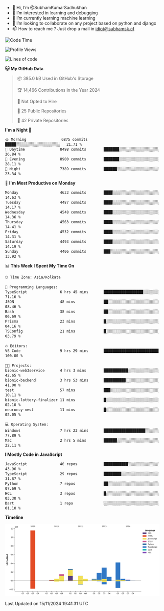 - 👋 Hi, I’m @SubhamKumarSadhukhan
- 👀 I’m interested in learning and debugging
- 🌱 I’m currently learning machine learning
- 💞️ I’m looking to collaborate on any project based on python and django
- 📫 How to reach me ?
      Just drop a mail in idiot@subhamsk.cf

<!---
SubhamKumarSadhukhan/SubhamKumarSadhukhan is a ✨ special ✨ repository because its `README.md` (this file) appears on your GitHub profile.
You can click the Preview link to take a look at your changes.
--->


<!--START_SECTION:waka-->
![Code Time](http://img.shields.io/badge/Code%20Time-2%2C627%20hrs%202%20mins-blue)

![Profile Views](http://img.shields.io/badge/Profile%20Views-3-blue)

![Lines of code](https://img.shields.io/badge/From%20Hello%20World%20I%27ve%20Written-2.8%20million%20lines%20of%20code-blue)

**🐱 My GitHub Data** 

> 📦 385.0 kB Used in GitHub's Storage 
 > 
> 🏆 14,466 Contributions in the Year 2024
 > 
> 🚫 Not Opted to Hire
 > 
> 📜 25 Public Repositories 
 > 
> 🔑 42 Private Repositories 
 > 
**I'm a Night 🦉** 

```text
🌞 Morning                6875 commits        █████░░░░░░░░░░░░░░░░░░░░   21.71 % 
🌆 Daytime                8498 commits        ███████░░░░░░░░░░░░░░░░░░   26.84 % 
🌃 Evening                8900 commits        ███████░░░░░░░░░░░░░░░░░░   28.11 % 
🌙 Night                  7389 commits        ██████░░░░░░░░░░░░░░░░░░░   23.34 % 
```
📅 **I'm Most Productive on Monday** 

```text
Monday                   4633 commits        ████░░░░░░░░░░░░░░░░░░░░░   14.63 % 
Tuesday                  4487 commits        ████░░░░░░░░░░░░░░░░░░░░░   14.17 % 
Wednesday                4548 commits        ████░░░░░░░░░░░░░░░░░░░░░   14.36 % 
Thursday                 4563 commits        ████░░░░░░░░░░░░░░░░░░░░░   14.41 % 
Friday                   4532 commits        ████░░░░░░░░░░░░░░░░░░░░░   14.31 % 
Saturday                 4493 commits        ████░░░░░░░░░░░░░░░░░░░░░   14.19 % 
Sunday                   4406 commits        ███░░░░░░░░░░░░░░░░░░░░░░   13.92 % 
```


📊 **This Week I Spent My Time On** 

```text
🕑︎ Time Zone: Asia/Kolkata

💬 Programming Languages: 
TypeScript               6 hrs 45 mins       ██████████████████░░░░░░░   71.16 % 
JSON                     48 mins             ██░░░░░░░░░░░░░░░░░░░░░░░   08.46 % 
Bash                     38 mins             ██░░░░░░░░░░░░░░░░░░░░░░░   06.69 % 
Prisma                   23 mins             █░░░░░░░░░░░░░░░░░░░░░░░░   04.16 % 
TSConfig                 21 mins             █░░░░░░░░░░░░░░░░░░░░░░░░   03.79 % 

🔥 Editors: 
VS Code                  9 hrs 29 mins       █████████████████████████   100.00 % 

🐱‍💻 Projects: 
bionic-web3service       4 hrs 3 mins        ███████████░░░░░░░░░░░░░░   42.65 % 
bionic-backend           3 hrs 53 mins       ██████████░░░░░░░░░░░░░░░   41.00 % 
test                     57 mins             ███░░░░░░░░░░░░░░░░░░░░░░   10.11 % 
bionic-lottery-finalizer 11 mins             █░░░░░░░░░░░░░░░░░░░░░░░░   02.10 % 
neuroncy-nest            11 mins             █░░░░░░░░░░░░░░░░░░░░░░░░   02.05 % 

💻 Operating System: 
Windows                  7 hrs 23 mins       ███████████████████░░░░░░   77.89 % 
Mac                      2 hrs 5 mins        ██████░░░░░░░░░░░░░░░░░░░   22.11 % 
```

**I Mostly Code in JavaScript** 

```text
JavaScript               40 repos            ███████████░░░░░░░░░░░░░░   43.96 % 
TypeScript               29 repos            ████████░░░░░░░░░░░░░░░░░   31.87 % 
Python                   7 repos             ██░░░░░░░░░░░░░░░░░░░░░░░   07.69 % 
HCL                      3 repos             █░░░░░░░░░░░░░░░░░░░░░░░░   03.30 % 
Dart                     1 repo              ░░░░░░░░░░░░░░░░░░░░░░░░░   01.10 % 
```



**Timeline**

![Lines of Code chart](https://raw.githubusercontent.com/SubhamKumarSadhukhan/SubhamKumarSadhukhan/main/assets/bar_graph.png)


 Last Updated on 15/11/2024 19:41:31 UTC
<!--END_SECTION:waka-->
